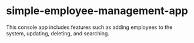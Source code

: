 # simple-employee-management-app
This console app includes features such as adding employees to the system, updating, deleting, and searching.
